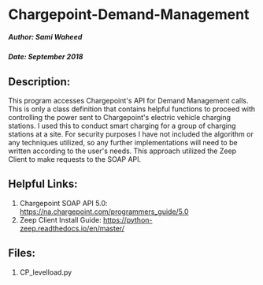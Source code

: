 # Chargepoint-Demand-Management
##### Author: Sami Waheed
##### Date: September 2018

## Description:
This program accesses Chargepoint's API for Demand Management calls. This is only a class definition that contains helpful functions to proceed with controlling the power sent to Chargepoint's electric vehicle charging stations. I used this to conduct smart charging for a group of charging stations at a site. For security purposes I have not included the algorithm or any techniques utilized, so any further  implementations will need to be written according to the user's needs. This approach utilized the Zeep Client to make requests to the SOAP API.

## Helpful Links:
1. Chargepoint SOAP API 5.0: https://na.chargepoint.com/programmers_guide/5.0
2. Zeep Client Install Guide: https://python-zeep.readthedocs.io/en/master/

## Files:
1. CP_levelload.py
